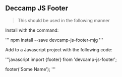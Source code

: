 ## Deccamp JS Footer 

> This should be used in the following manner 

Install with the command: 

'''
npm install --save devcamp-js-footer-mjg
'''

Add to a Javascript project with the following code:

'''javascript
import {footer} from 'devcamp-js-footer';

footer('Some Name');
'''